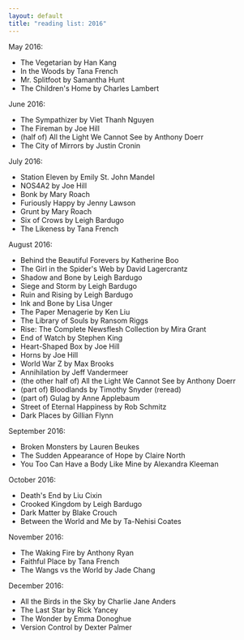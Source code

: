 ```yaml
---
layout: default
title: "reading list: 2016"
---
```


May 2016:
- The Vegetarian by Han Kang
- In the Woods by Tana French
- Mr. Splitfoot by Samantha Hunt
- The Children's Home by Charles Lambert

June 2016:
- The Sympathizer by Viet Thanh Nguyen
- The Fireman by Joe Hill
- (half of) All the Light We Cannot See by Anthony Doerr
- The City of Mirrors by Justin Cronin

July 2016:
- Station Eleven by Emily St. John Mandel
- NOS4A2 by Joe Hill
- Bonk by Mary Roach
- Furiously Happy by Jenny Lawson
- Grunt by Mary Roach
- Six of Crows by Leigh Bardugo
- The Likeness by Tana French

August 2016: 
- Behind the Beautiful Forevers by Katherine Boo 
- The Girl in the Spider's Web by David Lagercrantz
- Shadow and Bone by Leigh Bardugo
- Siege and Storm by Leigh Bardugo
- Ruin and Rising by Leigh Bardugo 
- Ink and Bone by Lisa Unger
- The Paper Menagerie by Ken Liu 
- The Library of Souls by Ransom Riggs
- Rise: The Complete Newsflesh Collection by Mira Grant
- End of Watch by Stephen King
- Heart-Shaped Box by Joe Hill
- Horns by Joe Hill
- World War Z by Max Brooks
- Annihilation by Jeff Vandermeer 
- (the other half of) All the Light We Cannot See by Anthony Doerr
- (part of) Bloodlands by Timothy Snyder (reread)
- (part of) Gulag by Anne Applebaum
- Street of Eternal Happiness by Rob Schmitz
- Dark Places by Gillian Flynn 

September 2016: 
- Broken Monsters by Lauren Beukes
- The Sudden Appearance of Hope by Claire North 
- You Too Can Have a Body Like Mine by Alexandra Kleeman

October 2016: 
- Death's End by Liu Cixin
- Crooked Kingdom by Leigh Bardugo 
- Dark Matter by Blake Crouch
- Between the World and Me by Ta-Nehisi Coates 

November 2016:
- The Waking Fire by Anthony Ryan
- Faithful Place by Tana French 
- The Wangs vs the World by Jade Chang 

December 2016: 
- All the Birds in the Sky by Charlie Jane Anders 
- The Last Star by Rick Yancey 
- The Wonder by Emma Donoghue
- Version Control by Dexter Palmer
